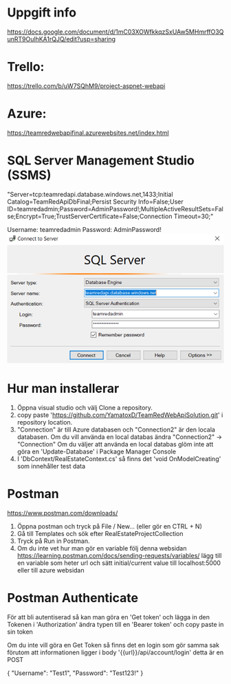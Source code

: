 # Uppgift info 
https://docs.google.com/document/d/1mC03XOWfkkqzSxUAw5MHmrffO3QunRT9OulhKA1rQJQ/edit?usp=sharing

# Trello: 
https://trello.com/b/uW7SQhM9/project-aspnet-webapi

# Azure: 
https://teamredwebapifinal.azurewebsites.net/index.html

# SQL Server Management Studio (SSMS)
"Server=tcp:teamredapi.database.windows.net,1433;Initial Catalog=TeamRedApiDbFinal;Persist Security Info=False;User ID=teamredadmin;Password=AdminPassword!;MultipleActiveResultSets=False;Encrypt=True;TrustServerCertificate=False;Connection Timeout=30;"

Username: teamredadmin
Password: AdminPassword!
![Image of SSMS Login](https://github.com/YamatoxD/TeamRedWebApiSolution/blob/master/Images/SSMS_Login.png)

# Hur man installerar
1. Öppna visual studio och välj Clone a repository.
2. copy paste 'https://github.com/YamatoxD/TeamRedWebApiSolution.git' i repository location.
3. "Connection" är till Azure databasen och "Connection2" är den locala databasen. Om du vill använda en local databas ändra "Connection2" -> "Connection"
Om du väljer att använda en local databas glöm inte att göra en 'Update-Database' i Package Manager Console
4. I 'DbContext/RealEstateContext.cs' så finns det 'void OnModelCreating' som innehåller test data

# Postman
https://www.postman.com/downloads/
1. Öppna postman och tryck på File / New... (eller gör en CTRL + N)
2. Gå till Templates och sök efter RealEstateProjectCollection
3. Tryck på Run in Postman.
4. Om du inte vet hur man gör en variable följ denna websidan https://learning.postman.com/docs/sending-requests/variables/
lägg till en variable som heter url och sätt initial/current value till localhost:5000 eller till azure websidan

# Postman Authenticate
För att bli autentiserad så kan man göra en 'Get token' och lägga in den Tokenen i 'Authorization' ändra typen till en 'Bearer token' och copy paste in sin token

Om du inte vill göra en Get Token så finns det en login som gör samma sak förutom att informationen ligger i body 
'{{url}}/api/account/login' detta är en POST

{
    "Username": "Test1",
    "Password": "Test123!"
}
